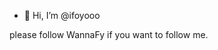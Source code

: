 - 👋 Hi, I’m @ifoyooo

please follow WannaFy if you want to follow me.

<!---
ifoyooo/ifoyooo is a ✨ special ✨ repository because its `README.md` (this file) appears on your GitHub profile.
You can click the Preview link to take a look at your changes.
--->
